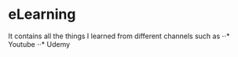 # eLearning
It contains all the things I learned from different channels such as
⋅⋅* Youtube
⋅⋅* Udemy
